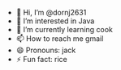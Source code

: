 - 👋 Hi, I’m @dornj2631
- 👀 I’m interested in Java
- 🌱 I’m currently learning cook
- 📫 How to reach me gmail
- 😄 Pronouns: jack
- ⚡ Fun fact: rice

<!---
dornj2631/dornj2631 is a ✨ special ✨ repository because its `README.md` (this file) appears on your GitHub profile.
You can click the Preview link to take a look at your changes.
--->

